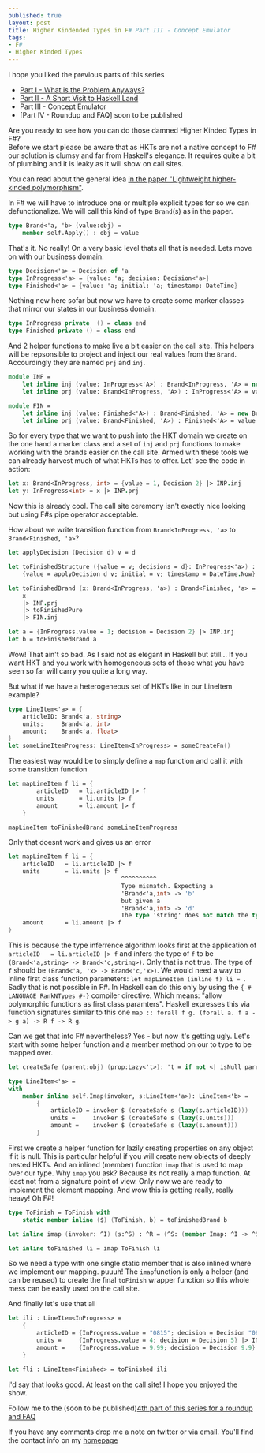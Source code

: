 ```yaml
---
published: true
layout: post
title: Higher Kindended Types in F# Part III - Concept Emulator
tags:
- F#
- Higher Kinded Types
---
```


I hope you liked the previous parts of this series 
- [Part I - What is the Problem Anyways?](https://robkuz.github.io/Higher-kinded-types-in-fsharp-Intro-Part-I/)
- [Part II - A Short Visit to Haskell Land](https://github.com/robkuz/robkuz.github.io/blob/master/_posts/2017-01-31-HKTS-in-fsharp-Part-II-A-Short-Visit-To-Haskell-Land.md)
- Part III - Concept Emulator 
- [Part IV - Roundup and FAQ] soon to be published

Are you ready to see how you can do those damned Higher Kinded Types in F#?  
Before we start please be aware that as HKTs are not a native concept to F# our solution is clumsy and far from Haskell's elegance. 
It requires quite a bit of plumbing and it is leaky as it will show on call sites.

You can read about the general idea [in the paper "Lightweight higher-kinded polymorphism"](https://ocamllabs.github.io/higher/lightweight-higher-kinded-polymorphism.pdf). 

In F# we will have to introduce one or multiple explicit types for so we can defunctionalize. 
We will call this kind of type `Brand`(s) as in the paper.

``` fsharp
type Brand<'a, 'b> (value:obj) =
    member self.Apply() : obj = value   
```
That's it. No really! On a very basic level thats all that is needed. 
Lets move on with our business domain.

``` fsharp
type Decision<'a> = Decision of 'a
type InProgress<'a> = {value: 'a; decision: Decision<'a>}
type Finished<'a> = {value: 'a; initial: 'a; timestamp: DateTime}
```

Nothing new here sofar but now we have to create some marker classes that mirror our states in our business domain.

``` fsharp
type InProgress private  () = class end
type Finished private () = class end
```

And 2 helper functions to make live a bit easier on the call site. This helpers will be repsonsible to project and inject our real values from the `Brand`. 
Accourdingly they are named `prj` and `inj`.

``` fsharp
module INP =
    let inline inj (value: InProgress<'A>) : Brand<InProgress, 'A> = new Brand<_,_>(value)
    let inline prj (value: Brand<InProgress, 'A>) : InProgress<'A> = value.Apply() :?> _

module FIN =
    let inline inj (value: Finished<'A>) : Brand<Finished, 'A> = new Brand<_,_>(value)
    let inline prj (value: Brand<Finished, 'A>) : Finished<'A> = value.Apply() :?> _
```

So for every type that we want to push into the HKT domain we create on the one hand a marker class and a set of `inj` and `prj` functions 
to make working with the brands easier on the call site. Armed with these tools we can already harvest much of what HKTs has to offer. 
Let' see the code in action:

``` fsharp
let x: Brand<InProgress, int> = {value = 1, Decision 2} |> INP.inj
let y: InProgress<int> = x |> INP.prj
```

Now this is already cool. The call site ceremony isn't exactly nice looking but using F#s pipe operator acceptable. 

How about we write transition function from `Brand<InProgress, 'a>` to `Brand<Finished, 'a>`?

``` fsharp
let applyDecision (Decision d) v = d

let toFinishedStructure ({value = v; decisions = d}: InProgress<'a>) : Finished<'a> =
    {value = applyDecision d v; initial = v; timestamp = DateTime.Now}

let toFinishedBrand (x: Brand<InProgress, 'a>) : Brand<Finished, 'a> = 
    x 
    |> INP.prj
    |> toFinishedPure
    |> FIN.inj

let a = {InProgress.value = 1; decision = Decision 2} |> INP.inj
let b = toFinishedBrand a
```

Wow! That ain't so bad. As I said not as elegant in Haskell but still... 
If you want HKT and you work with homogeneous sets of those what you have seen so far will carry you quite a long way.

But what if we have a heterogeneous set of HKTs like in our LineItem example? 

``` fsharp
type LineItem<'a> = {
    articleID: Brand<'a, string>
    units:     Brand<'a, int>
    amount:    Brand<'a, float>
}
let someLineItemProgress: LineItem<InProgress> = someCreateFn()
```

The easiest way would be to simply define a `map` function and call it with some transition function

``` fsharp
let mapLineItem f li = {
        articleID   = li.articleID |> f
        units       = li.units |> f
        amount      = li.amount |> f
    }

mapLineItem toFinishedBrand someLineItemProgress
```

Only that doesnt work and gives us an error

``` fsharp
let mapLineItem f li = {
    articleID   = li.articleID |> f
    units       = li.units |> f
                                ^^^^^^^^^^
                                Type mismatch. Expecting a
                                'Brand<'a,int> -> 'b'    
                                but given a
                                'Brand<'a,int> -> 'd'    
                                The type 'string' does not match the type 'int'
    amount      = li.amount |> f
}
```

This is because the type inferrence algorithm looks first at the application of `articleID   = li.articleID |> f` and infers the type of
`f` to be `(Brand<'a,string> -> Brand<'c,string>)`. Only that is not true. The type of `f` should be `(Brand<'a, 'x> -> Brand<'c,'x>)`. 
We would need a way to inline first class function parameters: `let mapLineItem (inline f) li = `. 
Sadly that is not possible in F#. In Haskell can do this only by using the `{-# LANGUAGE RankNTypes #-}` compiler directive. 
Which means: "allow polymorphic functions as first class paramters". 
Haskell expresses this via function signatures similar to this one `map :: forall f g. (forall a. f a -> g a) -> R f -> R g`.

Can we get that into F# nevertheless? Yes - but now it's getting ugly. 
Let's start with some helper function and a member method on our to type to be mapped over.

``` fsharp
let createSafe (parent:obj) (prop:Lazy<'t>): 't = if not <| isNull parent then prop.Force() else Unchecked.defaultof<'t>

type LineItem<'a> = 
with        
    member inline self.Imap(invoker, s:LineItem<'a>): LineItem<'b> =
        {
            articleID = invoker $ (createSafe s (lazy(s.articleID)))
            units =     invoker $ (createSafe s (lazy(s.units))) 
            amount =    invoker $ (createSafe s (lazy(s.amount))) 
        }
```

First we create a helper function for lazily creating properties on any object if it is null. This is particular helpful if you will create new objects of deeply nested HKTs.
And an inlined (member) function `imap` that is used to map over our type. Why `imap` you ask? Because its not really a map function. At least not from a signature point of view.
Only now we are ready to implement the element mapping. And wow this is getting really, really heavy! Oh F#! <sigh>

``` fsharp
type ToFinish = ToFinish with 
    static member inline ($) (ToFinish, b) = toFinishedBrand b

let inline imap (invoker: ^I) (s:^S) : ^R = (^S: (member Imap: ^I -> ^S -> ^R) (s, invoker, s))

let inline toFinished li = imap ToFinish li
```

So we need a type with one single static member that is also inlined where we implement our mapping. puuuh!
The `imap`function is only a helper (and can be reused) to create the final `toFinish` wrapper function so this whole mess can be easily used on the call site.

And finally let's use that all

``` fsharp
let ili : LineItem<InProgress> = 
    {
        articleID = {InProgress.value = "0815"; decision = Decision "0815"} |> INP.inj
        units =     {InProgress.value = 4; decision = Decision 5} |> INP.inj
        amount =    {InProgress.value = 9.99; decision = Decision 9.9} |> INP.inj
    }

let fli : LineItem<Finished> = toFinished ili
```

I'd say that looks good. At least on the call site! 
I hope you enjoyed the show.

Follow me to the (soon to be published)[4th part of this series for a roundup and FAQ]()

If you have any comments drop me a note on twitter or via email. You'll find the contact info on my [homepage](http://www.robkuz.com)